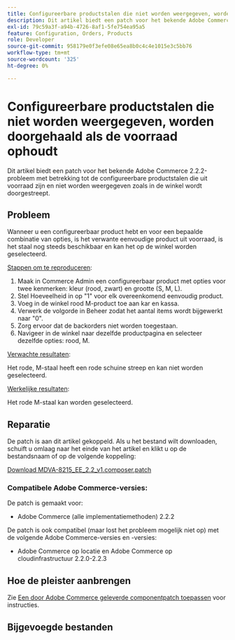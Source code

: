 ```yaml
---
title: Configureerbare productstalen die niet worden weergegeven, worden doorgehaald als de voorraad ophoudt
description: Dit artikel biedt een patch voor het bekende Adobe Commerce 2.2.2-probleem met betrekking tot de configureerbare productstalen die uit voorraad zijn en niet worden weergegeven zoals in de winkel wordt doorgestreept.
exl-id: 79c59a3f-a94b-4726-8af1-5fe754ea95a5
feature: Configuration, Orders, Products
role: Developer
source-git-commit: 958179e0f3efe08e65ea8b0c4c4e1015e3c5bb76
workflow-type: tm+mt
source-wordcount: '325'
ht-degree: 0%

---
```


# Configureerbare productstalen die niet worden weergegeven, worden doorgehaald als de voorraad ophoudt

Dit artikel biedt een patch voor het bekende Adobe Commerce 2.2.2-probleem met betrekking tot de configureerbare productstalen die uit voorraad zijn en niet worden weergegeven zoals in de winkel wordt doorgestreept.

## Probleem

Wanneer u een configureerbaar product hebt en voor een bepaalde combinatie van opties, is het verwante eenvoudige product uit voorraad, is het staal nog steeds beschikbaar en kan het op de winkel worden geselecteerd.

<u>Stappen om te reproduceren</u>:

1. Maak in Commerce Admin een configureerbaar product met opties voor twee kenmerken: kleur (rood, zwart) en grootte (S, M, L).
1. Stel Hoeveelheid in op &quot;1&quot; voor elk overeenkomend eenvoudig product.
1. Voeg in de winkel rood M-product toe aan kar en kassa.
1. Verwerk de volgorde in Beheer zodat het aantal items wordt bijgewerkt naar &quot;0&quot;.
1. Zorg ervoor dat de backorders niet worden toegestaan.
1. Navigeer in de winkel naar dezelfde productpagina en selecteer dezelfde opties: rood, M.

<u>Verwachte resultaten</u>:

Het rode, M-staal heeft een rode schuine streep en kan niet worden geselecteerd.

<u>Werkelijke resultaten</u>:

Het rode M-staal kan worden geselecteerd.

## Reparatie

De patch is aan dit artikel gekoppeld. Als u het bestand wilt downloaden, schuift u omlaag naar het einde van het artikel en klikt u op de bestandsnaam of op de volgende koppeling:

[Download MDVA-8215\_EE\_2.2\_v1.composer.patch](assets/MDVA-8215_EE_2.2.2_v1.composer.patch.zip)

### Compatibele Adobe Commerce-versies:

De patch is gemaakt voor:

* Adobe Commerce (alle implementatiemethoden) 2.2.2

De patch is ook compatibel (maar lost het probleem mogelijk niet op) met de volgende Adobe Commerce-versies en -versies:

* Adobe Commerce op locatie en Adobe Commerce op cloudinfrastructuur 2.2.0-2.2.3

## Hoe de pleister aanbrengen

Zie [Een door Adobe Commerce geleverde componentpatch toepassen](/help/how-to/general/how-to-apply-a-composer-patch-provided-by-magento.md) voor instructies.

## Bijgevoegde bestanden
